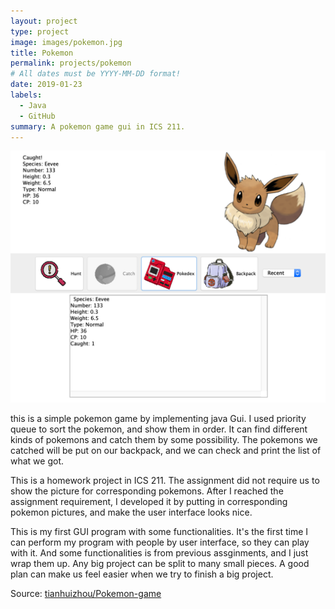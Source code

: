 ```yaml
---
layout: project
type: project
image: images/pokemon.jpg
title: Pokemon
permalink: projects/pokemon
# All dates must be YYYY-MM-DD format!
date: 2019-01-23
labels:
  - Java
  - GitHub
summary: A pokemon game gui in ICS 211.
---
```


<img class="ui medium floated rounded image" src="../images/poke1.png">

this is a simple pokemon game by implementing java Gui. I used priority queue to sort the pokemon, and show them in order. It can find different kinds of pokemons and catch them by some possibility. The pokemons we catched will be put on our backpack, and we can check and print the list of what we got. 

This is a homework project in ICS 211. The assignment did not require us to show the picture for corresponding pokemons. After I reached the assignment requirement, I developed it by putting in corresponding pokemon pictures, and make the user interface looks nice.

This is my first GUI program with some functionalities. It's the first time I can perform my program with people by user interface, so they can play with it. And some functionalities is from previous assginments, and I just wrap them up. Any big project can be split to many small pieces. A good plan can make us feel easier when we try to finish a big project. 

 
 
Source: <a href="https://github.com/tianhuizhou/Pokemon-game"><i class="large github icon"></i>tianhuizhou/Pokemon-game</a>
